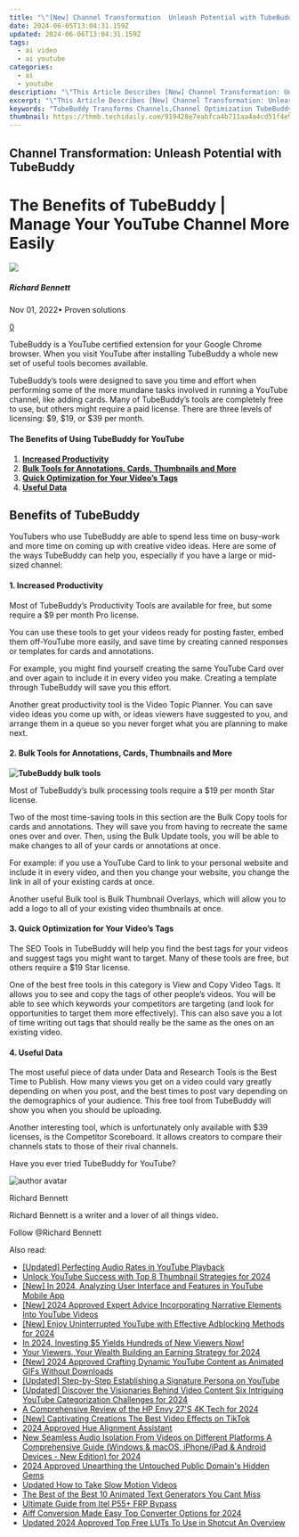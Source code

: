 ```yaml
---
title: "\"[New] Channel Transformation  Unleash Potential with TubeBuddy for 2024\""
date: 2024-06-05T13:04:31.159Z
updated: 2024-06-06T13:04:31.159Z
tags:
  - ai video
  - ai youtube
categories:
  - ai
  - youtube
description: "\"This Article Describes [New] Channel Transformation: Unleash Potential with TubeBuddy for 2024\""
excerpt: "\"This Article Describes [New] Channel Transformation: Unleash Potential with TubeBuddy for 2024\""
keywords: "TubeBuddy Transforms Channels,Channel Optimization TubeBuddy,Enhancing Video Channels Tube,TubeBuddy for Video Efficiency,Improve Channels with TubeBuddy,Channels Boosted by TubeBuddy,Potential Unlocked via TubeBuddy"
thumbnail: https://thmb.techidaily.com/919428e7eabfca4b711aa4a4cd51f4e93cb7908e27ba9c3d55f238a99b357fbb.jpg
---
```


## Channel Transformation: Unleash Potential with TubeBuddy

# The Benefits of TubeBuddy | Manage Your YouTube Channel More Easily

![](https://images.wondershare.com/filmora/article-images/richard-bennett.jpg)

##### Richard Bennett

 Nov 01, 2022• Proven solutions

[0](#commentsBoxSeoTemplate)

TubeBuddy is a YouTube certified extension for your Google Chrome browser. When you visit YouTube after installing TubeBuddy a whole new set of useful tools becomes available.

TubeBuddy’s tools were designed to save you time and effort when performing some of the more mundane tasks involved in running a YouTube channel, like adding cards. Many of TubeBuddy’s tools are completely free to use, but others might require a paid license. There are three levels of licensing: $9, $19, or $39 per month.

#### The Benefits of Using TubeBuddy for YouTube

1. [**Increased Productivity**](#productivity)
2. [**Bulk Tools for Annotations, Cards, Thumbnails and More**](#bulk)
3. [**Quick Optimization for Your Video’s Tags**](#tags)
4. [**Useful Data**](#data)

## **Benefits of TubeBuddy**

YouTubers who use TubeBuddy are able to spend less time on busy-work and more time on coming up with creative video ideas. Here are some of the ways TubeBuddy can help you, especially if you have a large or mid-sized channel:

#### **1\. Increased Productivity**

Most of TubeBuddy’s Productivity Tools are available for free, but some require a $9 per month Pro license.

You can use these tools to get your videos ready for posting faster, embed them off-YouTube more easily, and save time by creating canned responses or templates for cards and annotations.

For example, you might find yourself creating the same YouTube Card over and over again to include it in every video you make. Creating a template through TubeBuddy will save you this effort.

Another great productivity tool is the Video Topic Planner. You can save video ideas you come up with, or ideas viewers have suggested to you, and arrange them in a queue so you never forget what you are planning to make next.

#### **2\. Bulk Tools for Annotations, Cards, Thumbnails and More**

**![TubeBuddy bulk tools](https://images.wondershare.com/filmora/article-images/tubebuddy-bulk-tools.jpg)**

Most of TubeBuddy’s bulk processing tools require a $19 per month Star license.

Two of the most time-saving tools in this section are the Bulk Copy tools for cards and annotations. They will save you from having to recreate the same ones over and over. Then, using the Bulk Update tools, you will be able to make changes to all of your cards or annotations at once.

For example: if you use a YouTube Card to link to your personal website and include it in every video, and then you change your website, you change the link in all of your existing cards at once.

Another useful Bulk tool is Bulk Thumbnail Overlays, which will allow you to add a logo to all of your existing video thumbnails at once.

#### **3\. Quick Optimization for Your Video’s Tags**

The SEO Tools in TubeBuddy will help you find the best tags for your videos and suggest tags you might want to target. Many of these tools are free, but others require a $19 Star license.

One of the best free tools in this category is View and Copy Video Tags. It allows you to see and copy the tags of other people’s videos. You will be able to see which keywords your competitors are targeting (and look for opportunities to target them more effectively). This can also save you a lot of time writing out tags that should really be the same as the ones on an existing video.

#### **4\. Useful Data**

The most useful piece of data under Data and Research Tools is the Best Time to Publish. How many views you get on a video could vary greatly depending on when you post, and the best times to post vary depending on the demographics of your audience. This free tool from TubeBuddy will show you when you should be uploading.

Another interesting tool, which is unfortunately only available with $39 licenses, is the Competitor Scoreboard. It allows creators to compare their channels stats to those of their rival channels.

 Have you ever tried TubeBuddy for YouTube?

![author avatar](https://images.wondershare.com/filmora/article-images/richard-bennett.jpg)

Richard Bennett

Richard Bennett is a writer and a lover of all things video.

Follow @Richard Bennett

<span class="atpl-alsoreadstyle">Also read:</span>
<div><ul>
<li><a href="https://facebook-video-share.techidaily.com/updated-perfecting-audio-rates-in-youtube-playback/"><u>[Updated] Perfecting Audio Rates in YouTube Playback</u></a></li>
<li><a href="https://facebook-video-share.techidaily.com/unlock-youtube-success-with-top-8-thumbnail-strategies-for-2024/"><u>Unlock YouTube Success with Top 8 Thumbnail Strategies for 2024</u></a></li>
<li><a href="https://facebook-video-share.techidaily.com/new-in-2024-analyzing-user-interface-and-features-in-youtube-mobile-app/"><u>[New] In 2024, Analyzing User Interface and Features in YouTube Mobile App</u></a></li>
<li><a href="https://facebook-video-share.techidaily.com/new-2024-approved-expert-advice-incorporating-narrative-elements-into-youtube-videos/"><u>[New] 2024 Approved  Expert Advice  Incorporating Narrative Elements Into YouTube Videos</u></a></li>
<li><a href="https://facebook-video-share.techidaily.com/new-enjoy-uninterrupted-youtube-with-effective-adblocking-methods-for-2024/"><u>[New] Enjoy Uninterrupted YouTube with Effective Adblocking Methods for 2024</u></a></li>
<li><a href="https://facebook-video-share.techidaily.com/in-2024-investing-5-yields-hundreds-of-new-viewers-now/"><u>In 2024, Investing $5 Yields Hundreds of New Viewers Now!</u></a></li>
<li><a href="https://facebook-video-share.techidaily.com/your-viewers-your-wealth-building-an-earning-strategy-for-2024/"><u>Your Viewers, Your Wealth  Building an Earning Strategy for 2024</u></a></li>
<li><a href="https://facebook-video-share.techidaily.com/new-2024-approved-crafting-dynamic-youtube-content-as-animated-gifs-without-downloads/"><u>[New] 2024 Approved  Crafting Dynamic YouTube Content as Animated GIFs Without Downloads</u></a></li>
<li><a href="https://facebook-video-share.techidaily.com/updated-step-by-step-establishing-a-signature-persona-on-youtube/"><u>[Updated] Step-by-Step  Establishing a Signature Persona on YouTube</u></a></li>
<li><a href="https://facebook-video-share.techidaily.com/updated-discover-the-visionaries-behind-video-content-six-intriguing-youtube-categorization-challenges-for-2024/"><u>[Updated] Discover the Visionaries Behind Video Content  Six Intriguing YouTube Categorization Challenges for 2024</u></a></li>
<li><a href="https://extra-resources.techidaily.com/a-comprehensive-review-of-the-hp-envy-27s-4k-tech-for-2024/"><u>A Comprehensive Review of the HP Envy 27'S 4K Tech for 2024</u></a></li>
<li><a href="https://tiktok-clips.techidaily.com/new-captivating-creations-the-best-video-effects-on-tiktok/"><u>[New] Captivating Creations  The Best Video Effects on TikTok</u></a></li>
<li><a href="https://some-techniques.techidaily.com/2024-approved-hue-alignment-assistant/"><u>2024 Approved  Hue Alignment Assistant</u></a></li>
<li><a href="https://sound-optimizing.techidaily.com/new-seamless-audio-isolation-from-videos-on-different-platforms-a-comprehensive-guide-windows-and-macos-iphoneipad-and-android-devices-new-edition-for-2024./"><u>New Seamless Audio Isolation From Videos on Different Platforms A Comprehensive Guide (Windows & macOS, iPhone/iPad & Android Devices - New Edition) for 2024</u></a></li>
<li><a href="https://some-guidance.techidaily.com/2024-approved-unearthing-the-untouched-public-domains-hidden-gems/"><u>2024 Approved  Unearthing the Untouched  Public Domain's Hidden Gems</u></a></li>
<li><a href="https://ai-editing-video.techidaily.com/updated-how-to-take-slow-motion-videos/"><u>Updated How to Take Slow Motion Videos</u></a></li>
<li><a href="https://ai-vdieo-software.techidaily.com/the-best-of-the-best-10-animated-text-generators-you-cant-miss/"><u>The Best of the Best 10 Animated Text Generators You Cant Miss</u></a></li>
<li><a href="https://bypass-frp.techidaily.com/ultimate-guide-from-itel-p55plus-frp-bypass-by-drfone-android/"><u>Ultimate Guide from Itel P55+ FRP Bypass</u></a></li>
<li><a href="https://ai-vdieo-software.techidaily.com/aiff-conversion-made-easy-top-converter-options-for-2024/"><u>Aiff Conversion Made Easy Top Converter Options for 2024</u></a></li>
<li><a href="https://ai-video-editing.techidaily.com/updated-2024-approved-top-free-luts-to-use-in-shotcut-an-overview/"><u>Updated 2024 Approved Top Free LUTs To Use in Shotcut An Overview</u></a></li>
</ul></div>

<ins class="adsbygoogle"
      style="display:block"
      data-ad-client="ca-pub-7571918770474297"
      data-ad-slot="8358498916"
      data-ad-format="auto"
      data-full-width-responsive="true"></ins>